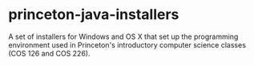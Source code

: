 princeton-java-installers
=========================

A set of installers for Windows and OS X that set up the programming environment used in Princeton's introductory computer science classes (COS 126 and COS 226).